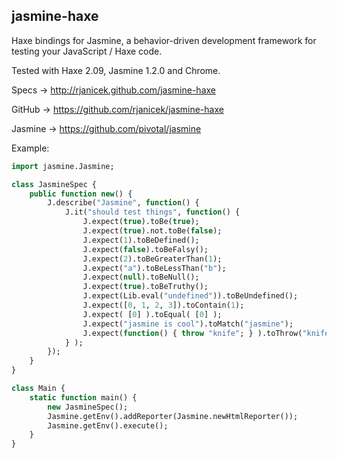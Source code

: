 jasmine-haxe
------------

Haxe bindings for Jasmine, a behavior-driven development framework for testing your JavaScript / Haxe code.

Tested with Haxe 2.09, Jasmine 1.2.0 and Chrome.

Specs -> http://rjanicek.github.com/jasmine-haxe
	
GitHub -> https://github.com/rjanicek/jasmine-haxe
	
Jasmine -> https://github.com/pivotal/jasmine

Example:
```haxe
import jasmine.Jasmine;

class JasmineSpec {
	public function new() {
		J.describe("Jasmine", function() {
			J.it("should test things", function() {
				J.expect(true).toBe(true);
				J.expect(true).not.toBe(false);
				J.expect(1).toBeDefined();
				J.expect(false).toBeFalsy();
				J.expect(2).toBeGreaterThan(1);
				J.expect("a").toBeLessThan("b");
				J.expect(null).toBeNull();
				J.expect(true).toBeTruthy();
				J.expect(Lib.eval("undefined")).toBeUndefined();
				J.expect([0, 1, 2, 3]).toContain(1);
				J.expect( [0] ).toEqual( [0] );
				J.expect("jasmine is cool").toMatch("jasmine");
				J.expect(function() { throw "knife"; } ).toThrow("knife");
			} );
		});
	}
}

class Main {
	static function main() {
		new JasmineSpec();
		Jasmine.getEnv().addReporter(Jasmine.newHtmlReporter());
		Jasmine.getEnv().execute();		
	}	
}
```